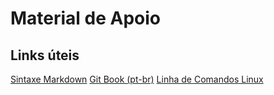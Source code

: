 # Material de Apoio

## Links úteis

[Sintaxe Markdown](https://guides.github.com/features/mastering-markdown/)
[Git Book (pt-br)](https://git-scm.com/book/pt-br/v1/)
[Linha de Comandos Linux](http://wiki.ubuntu-br.org/ComandosBasicos)

